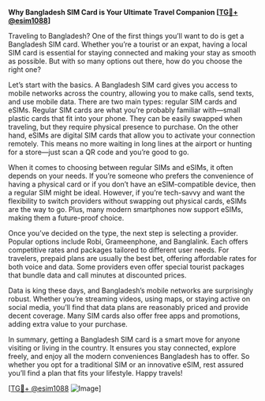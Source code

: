 **Why Bangladesh SIM Card is Your Ultimate Travel Companion [[TG💪+ @esim1088](https://t.me/s/esim1088)]**

Traveling to Bangladesh? One of the first things you’ll want to do is get a Bangladesh SIM card. Whether you’re a tourist or an expat, having a local SIM card is essential for staying connected and making your stay as smooth as possible. But with so many options out there, how do you choose the right one?

Let’s start with the basics. A Bangladesh SIM card gives you access to mobile networks across the country, allowing you to make calls, send texts, and use mobile data. There are two main types: regular SIM cards and eSIMs. Regular SIM cards are what you’re probably familiar with—small plastic cards that fit into your phone. They can be easily swapped when traveling, but they require physical presence to purchase. On the other hand, eSIMs are digital SIM cards that allow you to activate your connection remotely. This means no more waiting in long lines at the airport or hunting for a store—just scan a QR code and you’re good to go.

When it comes to choosing between regular SIMs and eSIMs, it often depends on your needs. If you’re someone who prefers the convenience of having a physical card or if you don’t have an eSIM-compatible device, then a regular SIM might be ideal. However, if you’re tech-savvy and want the flexibility to switch providers without swapping out physical cards, eSIMs are the way to go. Plus, many modern smartphones now support eSIMs, making them a future-proof choice.

Once you’ve decided on the type, the next step is selecting a provider. Popular options include Robi, Grameenphone, and Banglalink. Each offers competitive rates and packages tailored to different user needs. For travelers, prepaid plans are usually the best bet, offering affordable rates for both voice and data. Some providers even offer special tourist packages that bundle data and call minutes at discounted prices.

Data is king these days, and Bangladesh’s mobile networks are surprisingly robust. Whether you’re streaming videos, using maps, or staying active on social media, you’ll find that data plans are reasonably priced and provide decent coverage. Many SIM cards also offer free apps and promotions, adding extra value to your purchase.

In summary, getting a Bangladesh SIM card is a smart move for anyone visiting or living in the country. It ensures you stay connected, explore freely, and enjoy all the modern conveniences Bangladesh has to offer. So whether you opt for a traditional SIM or an innovative eSIM, rest assured you’ll find a plan that fits your lifestyle. Happy travels!

[[TG💪+ @esim1088](https://t.me/s/esim1088) ![Image](https://i.postimg.cc/Y0z9fWf4/image.png)]